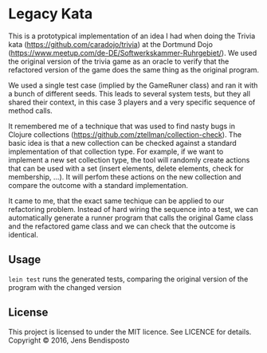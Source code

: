 # Legacy Kata

This is a prototypical implementation of an idea I had when doing the Trivia kata (https://github.com/caradojo/trivia) at the Dortmund Dojo (https://www.meetup.com/de-DE/Softwerkskammer-Ruhrgebiet/). We used the original version of the trivia game as an oracle to verify that the refactored version of the game does the same thing as the original program.

We used a single test case (implied by the GameRuner class) and ran it with a bunch of different seeds. This leads to several system tests, but they all shared their context, in this case 3 players and a very specific sequence of method calls.

It remembered me of a technique that was used to find nasty bugs in Clojure collections (https://github.com/ztellman/collection-check). The basic idea is that a new collection can be checked against a standard implementation of that collection type. For example, if we want to implement a new set collection type, the tool will randomly create actions that can be used with a set (insert elements, delete elements, check for membership, ...). It will perfom these actions on the new collection and compare the outcome with a standard implementation.

It came to me, that the exact same techique can be applied to our refactoring problem. Instead of hard wiring the sequence into a test, we can automatically generate a runner program that calls the original Game class and the refactored game class and we can check that the outcome is identical.


## Usage

```lein test``` runs the generated tests, comparing the original version of the program with the changed version

## License
This project is licensed to under the MIT licence. See LICENCE for details.
Copyright © 2016, Jens Bendisposto
